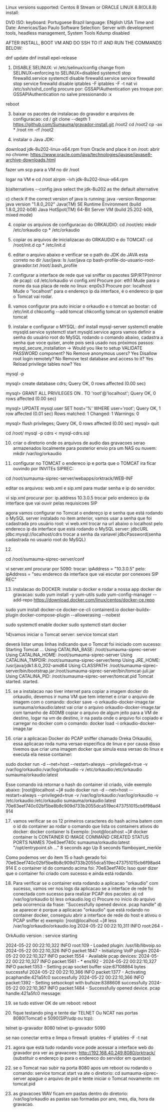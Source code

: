 Linux versions supported: Centos 8 Stream or ORACLE LINUX 8.8(OL8.8) install:

DVD ISO:
keyboard: Portuguese Brazil
language: ENglish USA
Time and Date: Americas/Sao Paulo
Software Selection: Server with development tools, headless management, System Tools
Kdump disabled


AFTER INSTALL, BOOT VM AND DO SSH TO IT AND RUN THE COMMANDS BELOW:

dnf update
dnf install epel-release 

1) DISABLE SELINUX:
vi /etc/selinux/config
change from SELINUX=enforcing to SELINUX=disabled
systemctl stop firewalld.service
systemctl disable firewalld.service
service firewalld stop
service firewalld disable
iptables -F
iptables -F -t nat
vi /etc/ssh/sshd_config
procure por: GSSAPIAuthentication yes
troque por: GSSAPIAuthentication no
salve pressionando :x <enter>

reboot


3) baixar os pacotes de instalacao do gravador e arquivos de configuracao:
cd /
git clone --depth 1 https://github.com/Sumauma/gravador-install.git /root2
cd /root2
cp -ax * /root
rm -rf /root2


4) instalar o Java JDK:

download jdk-8u202-linux-x64.rpm from Oracle and place it on /root:
abrir no chrome: https://www.oracle.com/java/technologies/javase/javase8-archive-downloads.html

fazer um scp para a VM no dir /root

logar na VM e cd /root
a)rpm -ivh jdk-8u202-linux-x64.rpm

b)alternatives --config java
select the jdk-8u202 as the default alternative

c) check if the correct version of java is running:
java -version
Response:
java version "1.8.0_202"
Java(TM) SE Runtime Environment (build 1.8.0_202-b08)
Java HotSpot(TM) 64-Bit Server VM (build 25.202-b08, mixed mode)


4) copiar os arquivos de configuracao do ORKAUDIO:
cd /root/etc
mkdir /etc/orkaudio
cp * /etc/orkaudio
5) copiar os arquivos de inicializacao do ORKAUDIO e do TOMCAT:
cd /root/init.d
cp * /etc/init.d
6) editar o arquivo abaixo e verificar se o path do JDK do JAVA esta correto no dir /usr/java:
ls /usr/java
cp bash-profile-do-usuario-root-gravador.txt /root/.bash_profile

7) configurar a interface de rede que vai sniffar os pacotes SIP/RTP(mirror de pcap):
cd /etc/orkaudio
vi config.xml
Procure por:
<Devices>eth1</Devices>
Mude para o nome da sua placa de rede no linux:
<Devices>enp0s3</Devices>
Procure por:
<TrackerHostname>localhost</TrackerHostname>
Mude o "localhost" para o endereço ip da interface, é o endereco ip que o Tomcat vai rodar.

8) vamos configurar pra auto iniciar o orkaudio e o tomcat ao bootar:
cd /etc/init.d
chkconfig --add tomcat
chkconfig tomcat on
systemctl enable tomcat
 
 9) instalar e configurar o MYSQL:
 dnf install mysql-server
 systemctl enable mysqld.service
 systemctl start mysqld.service
agora vamos definir a senha do usuário root do MySQL rodando o comando abaixo, cadastra a senha que voce quiser, anote pois será usado nos próximos passos:
 mysql_secure_installation -> Would you like to setup VALIDATE PASSWORD component? No
Remove anonymous users? Yes
Disallow root login remotely? No
Remove test database and access to it? Yes
Reload privilege tables now? Yes
 
mysql -p <enter>

mysql> create database cdrs;
Query OK, 0 rows affected (0.00 sec)

mysql> GRANT ALL PRIVILEGES ON *.* TO 'root'@'localhost';
Query OK, 0 rows affected (0.00 sec)

mysql> UPDATE mysql.user SET host='%' WHERE user='root';
Query OK, 1 row affected (0.01 sec)
Rows matched: 1  Changed: 1  Warnings: 0

mysql> flush privileges;
Query OK, 0 rows affected (0.00 sec)
mysql> quit

cd /root/
mysql -p cdrs < mysql-cdrs.sql

10) criar o diretorio onde os arquivos de audio das gravacoes serao armazenados localmente para posterior envio pra um NAS ou nuvem:
mkdir /var/log/orkaudio

11) configurar no TOMCAT o endereco ip e porta que o TOMCAT ira ficar ouvindo por INVITEs SIPREC:

cd /root/sumauma-siprec-server/webapps/orktrack/WEB-INF

editar os arquivos: web.xml e sip.xml para mudar senha e ip do servidor.

vi sip.xml
procurar por:
<context-param>
        <param-name>ip.address</param-name>
        <param-value>10.3.0.5</param-value>
</context-param>
trocar pelo endereco ip da interface que vai ouvir pelas requisicoes SIP

agora vamos configurar no Tomcat o endereço ip e senha que está rodando o MySQL server instalado no item anterior, vamos usar a senha que foi cadastrada pro usuário root:
vi web.xml 
trocar na url abaixo o localhost pelo endereco ip da interface que está rodando o MySQL server:
<context-param>
        <param-name>jdbcURL</param-name>
        <param-value>jdbc:mysql://localhost/cdrs</param-value>
</context-param>
trocar a senha da variavel jdbcPassword(senha cadastrada no usuario root do MySQL)

12) 
cd /root/sumauma-siprec-server/conf

vi server.xml
procurar por 5090:
trocar: 
ipAddress = "10.3.0.5"
pelo:
ipAddress = "seu endereco da interface que vai escutar por conexoes SIP REC"

13) instalacao do DOCKER:
instalar o docker e rodar a nossa app docker de gravacao:
sudo yum install -y yum-utils
sudo yum-config-manager --add-repo https://download.docker.com/linux/centos/docker-ce.repo

sudo yum install docker-ce docker-ce-cli containerd.io docker-buildx-plugin docker-compose-plugin --allowerasing --nobest

sudo systemctl enable docker
sudo systemctl start docker

14)vamos iniciar o Tomcat server:
service tomcat start

deverá listar umas linhas indicando que o Tomcat foi iniciado com sucesso:
Starting Tomcat ... Using CATALINA_BASE:   /root/sumauma-siprec-server
Using CATALINA_HOME:   /root/sumauma-siprec-server
Using CATALINA_TMPDIR: /root/sumauma-siprec-server/temp
Using JRE_HOME:        /usr/java/jdk1.8.0_202-amd64
Using CLASSPATH:       /root/sumauma-siprec-server/bin/bootstrap.jar:/root/sumauma-siprec-server/bin/tomcat-juli.jar
Using CATALINA_PID:    /root/sumauma-siprec-server/tomcat.pid
Tomcat started.
started.

15) se a instalacao nao tiver internet para copiar a imagem docker do orkaudio, devemos ir numa VM que tem internet e criar o arquivo de imagem com o comando:
    docker save -o orkaudio-docker-image.tar sumauma/orkaudio:latest
    vai criar o arquivo orkaudio-docker-image.tar com tamanho de 400MB
    copiar o arquivo de algum jeito para a VM de destino, logar na vm de destino, ir na pasta onde o arquivo foi copiado e carregar no docker com o comando:
    docker load -i orkaudio-docker-image.tar
    
16) criar a aplicacao Docker do PCAP sniffer chamado Oreka Orkaudio, essa aplicacao roda numa versao especifica de linux e por causa disso tivemos que criar uma imagem docker que simula essa versao do linux e executa ela nesse container:
    
sudo docker run -d --net=host --restart=always --privileged=true -v /var/log/orkaudio:/var/log/orkaudio  -v /etc/orkaudio:/etc/orkaudio sumauma/orkaudio:latest 

Esse comando irá retornar o hash do container id criado, vide exemplo abaixo:
[root@localhost ~]# sudo docker run -d --net=host --restart=always --privileged=true -v /var/log/orkaudio:/var/log/orkaudio -v /etc/orkaudio:/etc/orkaudio sumauma/orkaudio:latest
70e63eef740c02bf5be8b8c909d733b2055dca519ec473751015cb6f98ad4914


17) vamos verificar se os 12 primeiros caracteres do hash acima batem com o id do container ao rodar o comando que lista os containers ativos do docker:
    docker container ls
    Exemplo:
    [root@localhost ~]# docker container ls
    CONTAINER ID   IMAGE                     COMMAND                  CREATED         STATUS         PORTS     NAMES
    70e63eef740c   sumauma/orkaudio:latest   "/opt/entrypoint.sh …"   8 seconds ago   Up 8 seconds             flamboyant_merkle   

Como podemos ver do item 15 o hash gerado foi: 70e63eef740c02bf5be8b8c909d733b2055dca519ec473751015cb6f98ad4914
E o container id do comando acima foi:         70e63eef740c
Isso quer dizer que o container foi criado com sucesso e ainda está rodando.

18) Para verificar se o container esta rodando a aplicacao "orkaudio" com sucesso, vamos ver nos logs da aplicacao se a interface de rede foi conectada com sucesso para realizar PCAP dos pacotes:
    a) cd /var/log/orkaudio
    b) less orkaudio.log
    c) Procure no inicio do arquivo pela ocorrencia da frase: "Successfully opened device. pcap handle"
    d) se aparecer é porque a aplicacao "orkaudio" que está rodando no container docker, conseguiu abrir a interface de rede do host e ativou o PCAP sniffer
    e) exemplo:
    [root@localhost ~]# less /var/log/orkaudio/orkaudio.log
2024-05-22 00:22:10,311  INFO root:264 - 

OrkAudio version : service starting

2024-05-22 00:22:10,322  INFO root:109 - Loaded plugin: /usr/lib/libvoip.so
2024-05-22 00:22:10,326  INFO packet:1847 - Initializing VoIP plugin
2024-05-22 00:22:10,327  INFO packet:1554 - Available pcap devices:
2024-05-22 00:22:10,327  INFO packet:1561 - * ens192 - 
2024-05-22 00:22:10,327  INFO packet:1353 - Setting pcap socket buffer size:67108864 bytes successful
2024-05-22 00:22:10,366  INFO packet:1377 - Activating pcaphandle:421a5fc0 successfully
2024-05-22 00:22:10,366  INFO packet:1392 - Setting setsockopt with bufsize:8388608 successfully
2024-05-22 00:22:10,367  INFO packet:1484 - Successfully opened device. pcap handle:421a5fc0 message:
    
19) se tudo estiver OK de um reboot:
reboot

20) fique testando ping e tente dar TELNET Ou NCAT nas portas 8080(Tomcat) e 5090(SIP/udp ou tcp):

telnet ip-gravador 8080
telnet ip-gravador 5090

se nao conectar entra e limpa o firewall:
iptables -F
iptables -F -t nat

21) agora que está tudo rodando voce pode acessar a interface web do gravador pra ver as gravacoes:
 http://192.168.40.249:8080/orktrack/ (substituir o endereço ip para o endereco do servidor em questao)
   
22) se o Tomcat nao subir na porta 8080 apos um reboot ou rodando o comando: service tomcat start
va ate o diretorio: 
cd sumauma-siprec-server
apague o arquivo de pid e tente iniciar o Tomcat novamente:
rm tomcat.pid

23) as gravacoes WAV ficam em pastas dentro do diretorio: /var/log/orkaudio
    as pastas sao formadas por ano, mes, dia, hora da gravacao.
    
